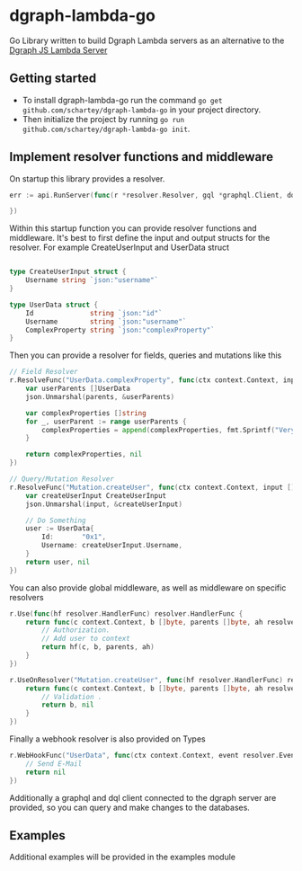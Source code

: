 # dgraph-lambda-go

Go Library written to build Dgraph Lambda servers as an alternative to the [Dgraph JS Lambda Server](https://github.com/dgraph-io/dgraph-lambda)

## Getting started

- To install dgraph-lambda-go run the command ```go get github.com/schartey/dgraph-lambda-go``` in your project directory.
- Then initialize the project by running ```go run github.com/schartey/dgraph-lambda-go init```.

## Implement resolver functions and middleware

On startup this library provides a resolver. 
```go
err := api.RunServer(func(r *resolver.Resolver, gql *graphql.Client, dql *dgo.Dgraph) {

})
```
Within this startup function you can provide resolver functions and middleware. It's best to first define the input and output structs for the resolver. For example CreateUserInput and UserData struct
```go

type CreateUserInput struct {
	Username string `json:"username"`
}

type UserData struct {
	Id              string `json:"id"`
	Username        string `json:"username"`
	ComplexProperty string `json:"complexProperty"`
}
```
Then you can provide a resolver for fields, queries and mutations like this
```go
// Field Resolver
r.ResolveFunc("UserData.complexProperty", func(ctx context.Context, input []byte, parents []byte, ah resolver.AuthHeader) (interface{}, error) {
    var userParents []UserData
    json.Unmarshal(parents, &userParents)

    var complexProperties []string
    for _, userParent := range userParents {
        complexProperties = append(complexProperties, fmt.Sprintf("VeryComplex - %s", userParent.Id))
    }

    return complexProperties, nil
})

// Query/Mutation Resolver
r.ResolveFunc("Mutation.createUser", func(ctx context.Context, input []byte, parents []byte, ah resolver.AuthHeader) (interface{}, error) {
    var createUserInput CreateUserInput
    json.Unmarshal(input, &createUserInput)

    // Do Something
    user := UserData{
        Id:       "0x1",
        Username: createUserInput.Username,
    }
    return user, nil
})
```
You can also provide global middleware, as well as middleware on specific resolvers
```go
r.Use(func(hf resolver.HandlerFunc) resolver.HandlerFunc {
    return func(c context.Context, b []byte, parents []byte, ah resolver.AuthHeader) (interface{}, error) {
        // Authorization.
        // Add user to context
        return hf(c, b, parents, ah)
    }
})

r.UseOnResolver("Mutation.createUser", func(hf resolver.HandlerFunc) resolver.HandlerFunc {
    return func(c context.Context, b []byte, parents []byte, ah resolver.AuthHeader) (interface{}, error) {
        // Validation .
        return b, nil
    }
})
```
Finally a webhook resolver is also provided on Types
```go
r.WebHookFunc("UserData", func(ctx context.Context, event resolver.Event) error {
    // Send E-Mail
    return nil
})
```

Additionally a graphql and dql client connected to the dgraph server are provided, so you can query and make changes to the databases.

## Examples

Additional examples will be provided in the examples module
